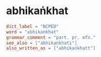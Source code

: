 # abhikaṅkhat

``` toml
dict_label = "NCPED"
word = "abhikaṅkhat"
grammar_comment = "part. pr. mfn."
see_also = ["abhikaṅkhati"]
also_written_as = ["abhikaṅkhatt"]
```


